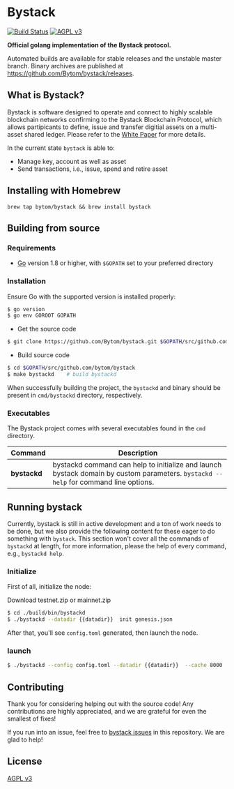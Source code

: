 Bystack
======

[![Build Status](https://travis-ci.org/Bystack/bystack.svg)](https://travis-ci.org/Bystack/bystack) [![AGPL v3](https://img.shields.io/badge/license-AGPL%20v3-brightgreen.svg)](./LICENSE)

**Official golang implementation of the Bystack protocol.**

Automated builds are available for stable releases and the unstable master branch. Binary archives are published at https://github.com/Bytom/bystack/releases.

## What is Bystack?

Bystack is software designed to operate and connect to highly scalable blockchain networks confirming to the Bystack Blockchain Protocol, which allows partipicants to define, issue and transfer digitial assets on a multi-asset shared ledger. Please refer to the [White Paper](https://github.com/Bystack/wiki/blob/master/White-Paper/%E6%AF%94%E5%8E%9F%E9%93%BE%E6%8A%80%E6%9C%AF%E7%99%BD%E7%9A%AE%E4%B9%A6-%E8%8B%B1%E6%96%87%E7%89%88.md) for more details.

In the current state `bystack` is able to:

- Manage key, account as well as asset
- Send transactions, i.e., issue, spend and retire asset

## Installing with Homebrew

```
brew tap bytom/bystack && brew install bystack
```

## Building from source

### Requirements

- [Go](https://golang.org/doc/install) version 1.8 or higher, with `$GOPATH` set to your preferred directory

### Installation

Ensure Go with the supported version is installed properly:

```bash
$ go version
$ go env GOROOT GOPATH
```

- Get the source code

``` bash
$ git clone https://github.com/Bytom/bystack.git $GOPATH/src/github.com/bytom/bystack
```

- Build source code

``` bash
$ cd $GOPATH/src/github.com/bytom/bystack
$ make bystackd    # build bystackd
```

When successfully building the project, the `bystackd` and binary should be present in `cmd/bystackd` directory, respectively.

### Executables

The Bystack project comes with several executables found in the `cmd` directory.

| Command      | Description                                                  |
| ------------ | ------------------------------------------------------------ |
| **bystackd**   | bystackd command can help to initialize and launch bystack domain by custom parameters. `bystackd --help` for command line options. |

## Running bystack

Currently, bystack is still in active development and a ton of work needs to be done, but we also provide the following content for these eager to do something with `bystack`. This section won't cover all the commands of `bystackd` at length, for more information, please the help of every command, e.g., `bystackd help`.

### Initialize

First of all, initialize the node:

Download testnet.zip or mainnet.zip

```bash
$ cd ./build/bin/bystackd
$ ./bystackd --datadir {{datadir}}  init genesis.json
```

After that, you'll see `config.toml` generated, then launch the node.

### launch

``` bash
$ ./bystackd --config config.toml --datadir {{datadir}}  --cache 8000
```

## Contributing

Thank you for considering helping out with the source code! Any contributions are highly appreciated, and we are grateful for even the smallest of fixes!

If you run into an issue, feel free to [bystack issues](https://github.com/Bytom/bystack/issues/) in this repository. We are glad to help!

## License

[AGPL v3](./LICENSE)